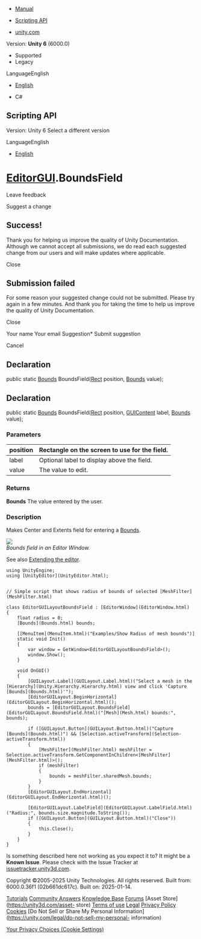 [ ]()

  * [Manual](../Manual/index.html)
  * [Scripting API](../ScriptReference/index.html)

  * [unity.com](https://unity.com/)

Version: **Unity 6** (6000.0)

  * Supported
  * Legacy

LanguageEnglish

  * [English]()

  * C#

[ ](https://docs.unity3d.com)

## Scripting API

Version: Unity 6 Select a different version

LanguageEnglish

  * [English]()

#  [EditorGUI](EditorGUI.html).BoundsField

Leave feedback

Suggest a change

## Success!

Thank you for helping us improve the quality of Unity Documentation. Although
we cannot accept all submissions, we do read each suggested change from our
users and will make updates where applicable.

Close

## Submission failed

For some reason your suggested change could not be submitted. Please <a>try
again</a> in a few minutes. And thank you for taking the time to help us
improve the quality of Unity Documentation.

Close

Your name Your email Suggestion* Submit suggestion

Cancel

[ ]()

## Declaration

public static [Bounds](Bounds.html) BoundsField([Rect](Rect.html) position,
[Bounds](Bounds.html) value);

## Declaration

public static [Bounds](Bounds.html) BoundsField([Rect](Rect.html) position,
[GUIContent](GUIContent.html) label, [Bounds](Bounds.html) value);

### Parameters

position | Rectangle on the screen to use for the field.  
---|---  
label | Optional label to display above the field.  
value | The value to edit.  
  
### Returns

**Bounds** The value entered by the user.

### Description

Makes Center and Extents field for entering a [Bounds](Bounds.html).

![](../StaticFiles/ScriptRefImages/EditorGUIBoundsField.png)  
_Bounds field in an Editor Window._  
  
See also [Extending the editor](../Manual/ExtendingTheEditor.html).

    
    
    using UnityEngine;
    using [UnityEditor](UnityEditor.html);  
      
    
    // Simple script that shows radius of bounds of selected [MeshFilter](MeshFilter.html)  
      
    class EditorGUILayoutBoundsField : [EditorWindow](EditorWindow.html)
    {
        float radius = 0;
        [Bounds](Bounds.html) bounds;  
      
        [[MenuItem](MenuItem.html)("Examples/Show Radius of mesh bounds")]
        static void Init()
        {
            var window = GetWindow<EditorGUILayoutBoundsField>();
            window.Show();
        }  
      
        void OnGUI()
        {
            [GUILayout.Label](GUILayout.Label.html)("Select a mesh in the [Hierarchy](Unity.Hierarchy.Hierarchy.html) view and click 'Capture [Bounds](Bounds.html)'");
            [EditorGUILayout.BeginHorizontal](EditorGUILayout.BeginHorizontal.html)();
            bounds = [EditorGUILayout.BoundsField](EditorGUILayout.BoundsField.html)("[Mesh](Mesh.html) bounds:", bounds);  
      
            if ([GUILayout.Button](GUILayout.Button.html)("Capture [Bounds](Bounds.html)") && [Selection.activeTransform](Selection-activeTransform.html))
            {
                [MeshFilter](MeshFilter.html) meshFilter = Selection.activeTransform.GetComponentInChildren<[MeshFilter](MeshFilter.html)>();
                if (meshFilter)
                {
                    bounds = meshFilter.sharedMesh.bounds;
                }
            }
            [EditorGUILayout.EndHorizontal](EditorGUILayout.EndHorizontal.html)();  
      
            [EditorGUILayout.LabelField](EditorGUILayout.LabelField.html)("Radius:", bounds.size.magnitude.ToString());
            if ([GUILayout.Button](GUILayout.Button.html)("Close"))
            {
                this.Close();
            }
        }
    }
    

Is something described here not working as you expect it to? It might be a
**Known Issue**. Please check with the Issue Tracker at
[issuetracker.unity3d.com](https://issuetracker.unity3d.com).

Copyright ©2005-2025 Unity Technologies. All rights reserved. Built from:
6000.0.36f1 (02b661dc617c). Built on: 2025-01-14.

[Tutorials](https://unity3d.com/learn) [Community
Answers](https://answers.unity3d.com) [Knowledge
Base](https://support.unity3d.com/hc/en-us)
[Forums](https://forum.unity3d.com) [Asset Store](https://unity3d.com/asset-
store) [Terms of use](https://docs.unity3d.com/Manual/TermsOfUse.html)
[Legal](https://unity.com/legal) [Privacy
Policy](https://unity.com/legal/privacy-policy)
[Cookies](https://unity.com/legal/cookie-policy) [Do Not Sell or Share My
Personal Information](https://unity.com/legal/do-not-sell-my-personal-
information)

[Your Privacy Choices (Cookie Settings)](javascript:void\(0\);)

